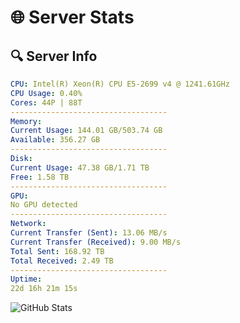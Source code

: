 # 🌐 Server Stats
## 🔍 Server Info
```yaml
CPU: Intel(R) Xeon(R) CPU E5-2699 v4 @ 1241.61GHz
CPU Usage: 0.40%
Cores: 44P | 88T
-----------------------------------
Memory:
Current Usage: 144.01 GB/503.74 GB
Available: 356.27 GB
-----------------------------------
Disk:
Current Usage: 47.38 GB/1.71 TB
Free: 1.58 TB
-----------------------------------
GPU:
No GPU detected
-----------------------------------
Network:
Current Transfer (Sent): 13.06 MB/s
Current Transfer (Received): 9.00 MB/s
Total Sent: 168.92 TB
Total Received: 2.49 TB
-----------------------------------
Uptime:
22d 16h 21m 15s
```
![GitHub Stats](https://img.shields.io/badge/Updated-2025-03-02_15:04:33-blue)